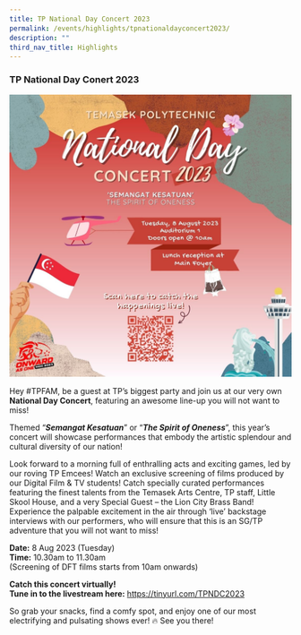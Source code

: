 ```yaml
---
title: TP National Day Concert 2023
permalink: /events/highlights/tpnationaldayconcert2023/
description: ""
third_nav_title: Highlights
---
```

### TP National Day Conert 2023

![NDC_2023](/images/homepage-images/ndc_2023%20.png)

Hey #TPFAM, be a guest at TP’s biggest party and join us at our very own **National Day Concert**, featuring an awesome line-up you will not want to miss!

Themed “***Semangat Kesatuan***” or “***The Spirit of Oneness***”, this year’s concert will showcase performances that embody the artistic splendour and cultural diversity of our nation!

Look forward to a morning full of enthralling acts and exciting games, led by our roving TP Emcees! Watch an exclusive screening of films produced by our Digital Film &amp; TV students! Catch specially curated performances featuring the finest talents from the Temasek Arts Centre, TP staff, Little Skool House, and a very Special Guest – the Lion City Brass Band! Experience the palpable excitement in the air through ‘live’ backstage interviews with our performers, who will ensure that this is an SG/TP adventure that you will not want to miss!

**Date:** 8 Aug 2023 (Tuesday)<br>
**Time:** 10.30am to 11.30am <br>(Screening of DFT films starts from 10am onwards)

**Catch this concert virtually! <br>Tune in to the livestream here:** https://tinyurl.com/TPNDC2023

So grab your snacks, find a comfy spot, and enjoy one of our most electrifying and pulsating shows ever! 🔥 See you there!

